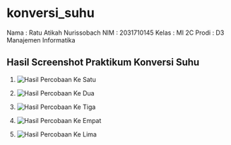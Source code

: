 # konversi_suhu

Nama  : Ratu Atikah Nurissobach
NIM   : 2031710145
Kelas : MI 2C
Prodi : D3 Manajemen Informatika

## Hasil Screenshot Praktikum Konversi Suhu
1. ![Hasil Percobaan Ke Satu](img/satu.jpg)

2. ![Hasil Percobaan Ke Dua](img/dua.jpg)

3. ![Hasil Percobaan Ke Tiga](img/tiga.jpg)

4. ![Hasil Percobaan Ke Empat](img/empat.jpg)

5. ![Hasil Percobaan Ke Lima](img/lima.jpg)

